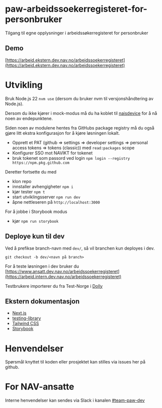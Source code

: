 # paw-arbeidssoekerregisteret-for-personbruker

Tilgang til egne opplysninger i arbeidssøkerregisteret for personbruker

## Demo

[https://arbeid.ekstern.dev.nav.no/arbeidssoekerregisteret](https://arbeid.ekstern.dev.nav.no/arbeidssoekerregisteret)

# Utvikling

Bruk Node.js 22 `nvm use` (dersom du bruker nvm til versjonshåndtering av Node.js).

Dersom du ikke kjører i mock-modus må du ha koblet til [naisdevice](https://doc.nais.io/device/) for å nå noen av endepunktene.

Siden noen av modulene hentes fra GitHubs package registry må du også gjøre litt ekstra konfigurasjon for å kjøre løsningen lokalt.

-   Opprett et PAT (github => settings => developer settings => personal access tokens => tokens (classic)) med `read:packages` scope
-   Konfigurer SSO mot NAVIKT for tokenet
-   bruk tokenet som passord ved login `npm login --registry https://npm.pkg.github.com`

Deretter fortsette du med

-   klon repo
-   innstaller avhengigheter `npm i`
-   kjør tester `npm t`
-   start utviklingsserver `npm run dev`
-   åpne nettleseren på `http://localhost:3000`

For å jobbe i Storybook modus

- kjør `npm run storybook`

## Deploye kun til dev

Ved å prefikse branch-navn med `dev/`, så vil branchen kun deployes i dev.

```
git checkout -b dev/<navn på branch>
```

For å teste løsningen i dev bruker du [https://www.ansatt.dev.nav.no/arbeidssoekerregisteret](https://arbeid.intern.dev.nav.no/arbeidssoekerregisteret)

Testbrukere importerer du fra Test-Norge i [Dolly](https://dolly.ekstern.dev.nav.no/)

## Ekstern dokumentasjon

-   [Next.js](https://nextjs.org/)
-   [testing-library](https://testing-library.com/)
-   [Tailwind CSS](https://tailwindcss.com/)
-   [Storybook](https://storybook.js.org/)

# Henvendelser

Spørsmål knyttet til koden eller prosjektet kan stilles via issues her på github.

# For NAV-ansatte

Interne henvendelser kan sendes via Slack i kanalen [#team-paw-dev](https://nav-it.slack.com/archives/CLTFAEW75)
